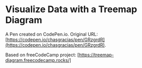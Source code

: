 # Visualize Data with a Treemap Diagram

A Pen created on CodePen.io. Original URL: [https://codepen.io/chasgracias/pen/GRzgrdR](https://codepen.io/chasgracias/pen/GRzgrdR).

Based on freeCodeCamp project: [https://treemap-diagram.freecodecamp.rocks/]
